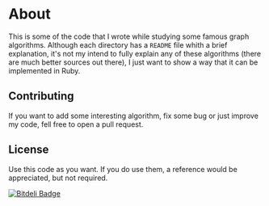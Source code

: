 # About

This is some of the code that I wrote while studying some famous graph
algorithms. Although each directory has a `README` file whith a brief
explanation, it's not my intend to fully explain any of these algorithms (there
are much better sources out there), I just want to show a way that it can be
implemented in Ruby.

## Contributing

If you want to add some interesting algorithm, fix some bug or just improve my
code, fell free to open a pull request.

## License

Use this code as you want. If you do use them, a reference would be appreciated, but not required.


[![Bitdeli Badge](https://d2weczhvl823v0.cloudfront.net/brianstorti/ruby-graph-algorithms/trend.png)](https://bitdeli.com/free "Bitdeli Badge")

